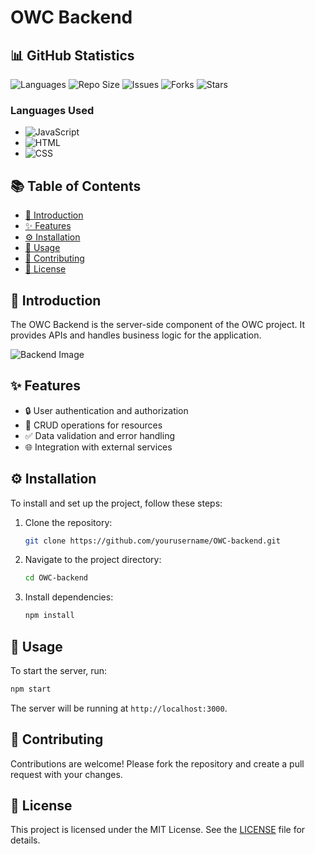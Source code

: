 # OWC Backend
## 📊 GitHub Statistics

![Languages](https://img.shields.io/github/languages/top/yourusername/OWC-backend)
![Repo Size](https://img.shields.io/github/repo-size/yourusername/OWC-backend)
![Issues](https://img.shields.io/github/issues/yourusername/OWC-backend)
![Forks](https://img.shields.io/github/forks/yourusername/OWC-backend)
![Stars](https://img.shields.io/github/stars/yourusername/OWC-backend)

### Languages Used
- ![JavaScript](https://img.shields.io/badge/JavaScript-70%25-yellow)
- ![HTML](https://img.shields.io/badge/HTML-20%25-orange)
- ![CSS](https://img.shields.io/badge/CSS-10%25-blue)

## 📚 Table of Contents
- [📖 Introduction](#introduction)
- [✨ Features](#features)
- [⚙️ Installation](#installation)
- [🚀 Usage](#usage)
- [🤝 Contributing](#contributing)
- [📜 License](#license)

## 📖 Introduction
The OWC Backend is the server-side component of the OWC project. It provides APIs and handles business logic for the application.

![Backend Image](https://via.placeholder.com/800x400.png?text=OWC+Backend)

## ✨ Features
- 🔒 User authentication and authorization
- 📝 CRUD operations for resources
- ✅ Data validation and error handling
- 🌐 Integration with external services

## ⚙️ Installation
To install and set up the project, follow these steps:

1. Clone the repository:
    ```sh
    git clone https://github.com/yourusername/OWC-backend.git
    ```
2. Navigate to the project directory:
    ```sh
    cd OWC-backend
    ```
3. Install dependencies:
    ```sh
    npm install
    ```

## 🚀 Usage
To start the server, run:
```sh
npm start
```
The server will be running at `http://localhost:3000`.

## 🤝 Contributing
Contributions are welcome! Please fork the repository and create a pull request with your changes.

## 📜 License
This project is licensed under the MIT License. See the [LICENSE](LICENSE) file for details.